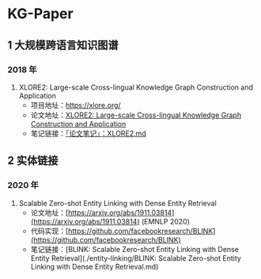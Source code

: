 # KG-Paper

## 1 大规模跨语言知识图谱

### 2018 年

1. XLORE2: Large-scale Cross-lingual Knowledge Graph Construction and Application 
   * 项目地址：<https://xlore.org/>
   * 论文地址：[XLORE2: Large-scale Cross-lingual Knowledge Graph Construction and Application](https://direct.mit.edu/dint/article/1/1/77/9977/XLORE2-Large-scale-Cross-lingual-Knowledge-Graph)
   * 笔记链接：[「论文笔记」：XLORE2.md](./kg-sys/「论文笔记」：XLORE2.md)

## 2 实体链接

### 2020 年

1. Scalable Zero-shot Entity Linking with Dense Entity Retrieval
   * 论文地址：[https://arxiv.org/abs/1911.03814](https://arxiv.org/abs/1911.03814)  (EMNLP 2020)
   * 代码实现：[https://github.com/facebookresearch/BLINK](https://github.com/facebookresearch/BLINK)
   * 笔记链接：[BLINK: Scalable Zero-shot Entity Linking with Dense Entity Retrieval](./entity-linking/BLINK: Scalable Zero-shot Entity Linking with Dense Entity Retrieval.md)

